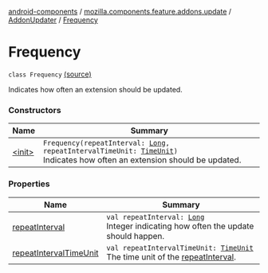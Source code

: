 [android-components](../../../index.md) / [mozilla.components.feature.addons.update](../../index.md) / [AddonUpdater](../index.md) / [Frequency](./index.md)

# Frequency

`class Frequency` [(source)](https://github.com/mozilla-mobile/android-components/blob/master/components/feature/addons/src/main/java/mozilla/components/feature/addons/update/AddonUpdater.kt#L131)

Indicates how often an extension should be updated.

### Constructors

| Name | Summary |
|---|---|
| [&lt;init&gt;](-init-.md) | `Frequency(repeatInterval: `[`Long`](https://kotlinlang.org/api/latest/jvm/stdlib/kotlin/-long/index.html)`, repeatIntervalTimeUnit: `[`TimeUnit`](https://developer.android.com/reference/java/util/concurrent/TimeUnit.html)`)`<br>Indicates how often an extension should be updated. |

### Properties

| Name | Summary |
|---|---|
| [repeatInterval](repeat-interval.md) | `val repeatInterval: `[`Long`](https://kotlinlang.org/api/latest/jvm/stdlib/kotlin/-long/index.html)<br>Integer indicating how often the update should happen. |
| [repeatIntervalTimeUnit](repeat-interval-time-unit.md) | `val repeatIntervalTimeUnit: `[`TimeUnit`](https://developer.android.com/reference/java/util/concurrent/TimeUnit.html)<br>The time unit of the [repeatInterval](repeat-interval.md). |
